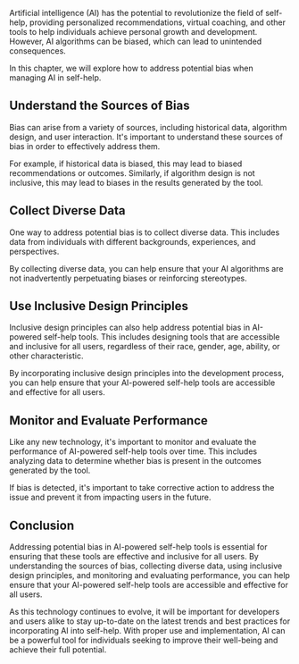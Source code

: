 
Artificial intelligence (AI) has the potential to revolutionize the field of self-help, providing personalized recommendations, virtual coaching, and other tools to help individuals achieve personal growth and development. However, AI algorithms can be biased, which can lead to unintended consequences.

In this chapter, we will explore how to address potential bias when managing AI in self-help.

Understand the Sources of Bias
------------------------------

Bias can arise from a variety of sources, including historical data, algorithm design, and user interaction. It's important to understand these sources of bias in order to effectively address them.

For example, if historical data is biased, this may lead to biased recommendations or outcomes. Similarly, if algorithm design is not inclusive, this may lead to biases in the results generated by the tool.

Collect Diverse Data
--------------------

One way to address potential bias is to collect diverse data. This includes data from individuals with different backgrounds, experiences, and perspectives.

By collecting diverse data, you can help ensure that your AI algorithms are not inadvertently perpetuating biases or reinforcing stereotypes.

Use Inclusive Design Principles
-------------------------------

Inclusive design principles can also help address potential bias in AI-powered self-help tools. This includes designing tools that are accessible and inclusive for all users, regardless of their race, gender, age, ability, or other characteristic.

By incorporating inclusive design principles into the development process, you can help ensure that your AI-powered self-help tools are accessible and effective for all users.

Monitor and Evaluate Performance
--------------------------------

Like any new technology, it's important to monitor and evaluate the performance of AI-powered self-help tools over time. This includes analyzing data to determine whether bias is present in the outcomes generated by the tool.

If bias is detected, it's important to take corrective action to address the issue and prevent it from impacting users in the future.

Conclusion
----------

Addressing potential bias in AI-powered self-help tools is essential for ensuring that these tools are effective and inclusive for all users. By understanding the sources of bias, collecting diverse data, using inclusive design principles, and monitoring and evaluating performance, you can help ensure that your AI-powered self-help tools are accessible and effective for all users.

As this technology continues to evolve, it will be important for developers and users alike to stay up-to-date on the latest trends and best practices for incorporating AI into self-help. With proper use and implementation, AI can be a powerful tool for individuals seeking to improve their well-being and achieve their full potential.
